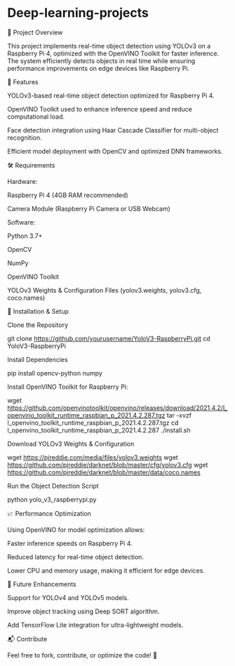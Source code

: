 # Deep-learning-projects
📌 Project Overview

This project implements real-time object detection using YOLOv3 on a Raspberry Pi 4, optimized with the OpenVINO Toolkit for faster inference. The system efficiently detects objects in real time while ensuring performance improvements on edge devices like Raspberry Pi.

🚀 Features

YOLOv3-based real-time object detection optimized for Raspberry Pi 4.

OpenVINO Toolkit used to enhance inference speed and reduce computational load.

Face detection integration using Haar Cascade Classifier for multi-object recognition.

Efficient model deployment with OpenCV and optimized DNN frameworks.

🛠️ Requirements

Hardware:

Raspberry Pi 4 (4GB RAM recommended)

Camera Module (Raspberry Pi Camera or USB Webcam)

Software:

Python 3.7+

OpenCV

NumPy

OpenVINO Toolkit

YOLOv3 Weights & Configuration Files (yolov3.weights, yolov3.cfg, coco.names)

🔧 Installation & Setup

Clone the Repository

git clone https://github.com/yourusername/YoloV3-RaspberryPi.git
cd YoloV3-RaspberryPi

Install Dependencies

pip install opencv-python numpy

Install OpenVINO Toolkit for Raspberry Pi:

wget https://github.com/openvinotoolkit/openvino/releases/download/2021.4.2/l_openvino_toolkit_runtime_raspbian_p_2021.4.2.287.tgz
tar -xvzf l_openvino_toolkit_runtime_raspbian_p_2021.4.2.287.tgz
cd l_openvino_toolkit_runtime_raspbian_p_2021.4.2.287
./install.sh

Download YOLOv3 Weights & Configuration

wget https://pjreddie.com/media/files/yolov3.weights
wget https://github.com/pjreddie/darknet/blob/master/cfg/yolov3.cfg
wget https://github.com/pjreddie/darknet/blob/master/data/coco.names

Run the Object Detection Script

python yolo_v3_raspberrypi.py

📈 Performance Optimization

Using OpenVINO for model optimization allows:

Faster inference speeds on Raspberry Pi 4.

Reduced latency for real-time object detection.

Lower CPU and memory usage, making it efficient for edge devices.

🎯 Future Enhancements

Support for YOLOv4 and YOLOv5 models.

Improve object tracking using Deep SORT algorithm.

Add TensorFlow Lite integration for ultra-lightweight models.

📬 Contribute

Feel free to fork, contribute, or optimize the code! 🚀
